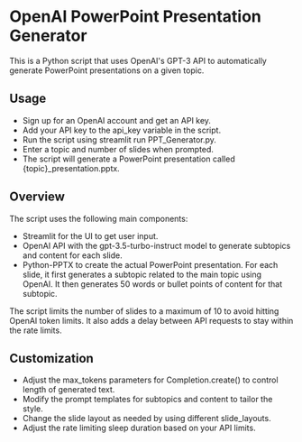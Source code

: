 # OpenAI PowerPoint Presentation Generator
This is a Python script that uses OpenAI's GPT-3 API to automatically generate PowerPoint presentations on a given topic.

## Usage
- Sign up for an OpenAI account and get an API key.
- Add your API key to the api_key variable in the script.
- Run the script using streamlit run PPT_Generator.py.
- Enter a topic and number of slides when prompted.
- The script will generate a PowerPoint presentation called {topic}_presentation.pptx.

## Overview
The script uses the following main components:

- Streamlit for the UI to get user input.
- OpenAI API with the gpt-3.5-turbo-instruct model to generate subtopics and content for each slide.
- Python-PPTX to create the actual PowerPoint presentation.
For each slide, it first generates a subtopic related to the main topic using OpenAI. It then generates 50 words or bullet points of content for that subtopic.

The script limits the number of slides to a maximum of 10 to avoid hitting OpenAI token limits. It also adds a delay between API requests to stay within the rate limits.

## Customization
- Adjust the max_tokens parameters for Completion.create() to control length of generated text.
- Modify the prompt templates for subtopics and content to tailor the style.
- Change the slide layout as needed by using different slide_layouts.
- Adjust the rate limiting sleep duration based on your API limits.
